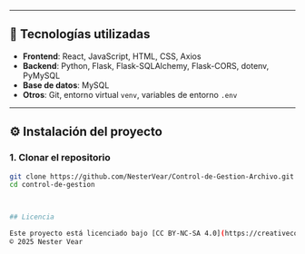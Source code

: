 
---

## 🚀 Tecnologías utilizadas

- **Frontend**: React, JavaScript, HTML, CSS, Axios
- **Backend**: Python, Flask, Flask-SQLAlchemy, Flask-CORS, dotenv, PyMySQL
- **Base de datos**: MySQL
- **Otros**: Git, entorno virtual `venv`, variables de entorno `.env`

---

## ⚙️ Instalación del proyecto

### 1. Clonar el repositorio

```bash
git clone https://github.com/NesterVear/Control-de-Gestion-Archivo.git
cd control-de-gestion



## Licencia

Este proyecto está licenciado bajo [CC BY-NC-SA 4.0](https://creativecommons.org/licenses/by-nc-sa/4.0/)  
© 2025 Nester Vear
